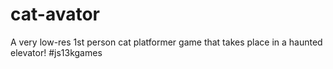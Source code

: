 # cat-avator
A very low-res 1st person cat platformer game that takes place in a haunted elevator! #js13kgames
